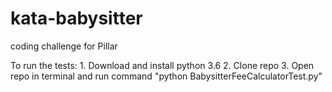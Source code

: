 # kata-babysitter
coding challenge for Pillar

To run the tests:
    1. Download and install python 3.6
    2. Clone repo
    3. Open repo in terminal and run command "python BabysitterFeeCalculatorTest.py"

